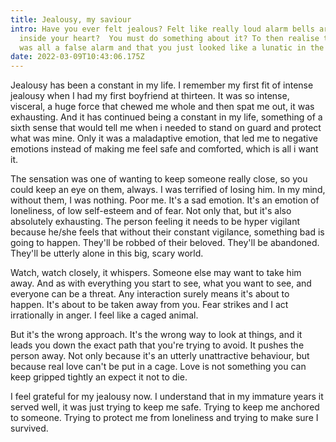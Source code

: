 ```yaml
---
title: Jealousy, my saviour
intro: Have you ever felt jealous? Felt like really loud alarm bells are ringing
  inside your heart?  You must do something about it? To then realise that it
  was all a false alarm and that you just looked like a lunatic in the process.
date: 2022-03-09T10:43:06.175Z
---
```

Jealousy has been a constant in my life. I remember my first fit of intense jealousy when I had my first boyfriend at thirteen. It was so intense, visceral, a huge force that chewed me whole and then spat me out, it was exhausting. And it has continued being a constant in my life, something of a sixth sense that would tell me when i needed to stand on guard and protect what was mine. Only it was a maladaptive emotion, that led me to negative emotions instead of making me feel safe and comforted, which is all i want it.

The sensation was one of wanting to keep someone really close, so you could keep an eye on them, always. I was terrified of losing him. In my mind, without them, I was nothing. Poor me. It's a sad emotion. It's an emotion of loneliness, of low self-esteem and of fear. Not only that, but it's also absolutely exhausting. The person feeling it needs to be hyper vigilant because he/she feels that without their constant vigilance, something bad is going to happen. They'll be robbed of their beloved. They'll be abandoned. They'll be utterly alone in this big, scary world.

Watch, watch closely, it whispers. Someone else may want to take him away. And as with everything you start to see, what you want to see, and everyone can be a threat. Any interaction surely means it's about to happen. It's about to be taken away from you. Fear strikes and I act irrationally in anger. I feel like a caged animal.

But it's the wrong approach. It's the wrong way to look at things, and it leads you down the exact path that you're trying to avoid. It pushes the person away. Not only because it's an utterly unattractive behaviour, but because real love can't be put in a cage. Love is not something you can keep gripped tightly an expect it not to die.

I feel grateful for my jealousy now. I understand that in my immature years it served well, it was just trying to keep me safe. Trying to keep me anchored to someone. Trying to protect me from loneliness and trying to make sure I survived.